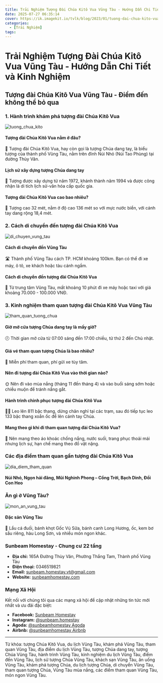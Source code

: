 ```yaml
---
title: Trải Nghiệm Tượng Đài Chúa Kitô Vua Vũng Tàu - Hướng Dẫn Chi Tiết và Kinh Nghiệm
date: 2025-07-27 06:35:14
cover: https://ik.imagekit.io/tvlk/blog/2023/01/tuong-dai-chua-kito-vua-1.jpg?tr=dpr-2,w-675
categories:
  - [Trải Nghiệm]
tags:
---
```


# Trải Nghiệm Tượng Đài Chúa Kitô Vua Vũng Tàu - Hướng Dẫn Chi Tiết và Kinh Nghiệm

## Tượng đài Chúa Kitô Vua Vũng Tàu - Điểm đến không thể bỏ qua

### 1. Hành trình khám phá tượng đài Chúa Kitô Vua
![tuong_chua_kito](https://ik.imagekit.io/tvlk/blog/2023/01/tuong-dai-chua-kito-vua-1.jpg?tr=dpr-2,w-675 "Tượng đài Chúa Kitô")

#### Tượng đài Chúa Kitô Vua nằm ở đâu?
📍 Tượng đài Chúa Kitô Vua, hay còn gọi là tượng Chúa dang tay, là biểu tượng của thành phố Vũng Tàu, nằm trên đỉnh Núi Nhỏ (Núi Tao Phùng) tại đường Thùy Vân. 

#### Lịch sử xây dựng tượng Chúa dang tay
📜 Tượng được xây dựng từ năm 1972, khánh thành năm 1994 và được công nhận là di tích lịch sử-văn hóa cấp quốc gia.

#### Tượng đài Chúa Kitô Vua cao bao nhiêu?
📏 Tượng cao 32 mét, nằm ở độ cao 136 mét so với mực nước biển, với cánh tay dang rộng 18,4 mét.

### 2. Cách di chuyển đến tượng đài Chúa Kitô Vua
![di_chuyen_vung_tau](https://ik.imagekit.io/tvlk/blog/2023/01/tuong-dai-chua-kito-vua-3.jpg?tr=dpr-2,w-675 "Di chuyển đến Vũng Tàu")

#### Cách di chuyển đến Vũng Tàu
🛣️ Thành phố Vũng Tàu cách TP. HCM khoảng 100km. Bạn có thể đi xe máy, ô tô, xe khách hoặc tàu cánh ngầm.

#### Cách di chuyển đến tượng đài Chúa Kitô Vua
🛵 Từ trung tâm Vũng Tàu, mất khoảng 10 phút đi xe máy hoặc taxi với giá khoảng 70.000 - 100.000 VNĐ.

### 3. Kinh nghiệm tham quan tượng đài Chúa Kitô Vua Vũng Tàu
![tham_quan_tuong_chua](https://ik.imagekit.io/tvlk/blog/2023/01/tuong-dai-chua-kito-vua-5-819x1024.jpg?tr=dpr-2,w-675 "Tham quan tượng đài Chúa Kitô Vua")

#### Giờ mở cửa tượng Chúa dang tay là mấy giờ?
🕖 Thời gian mở cửa từ 07:00 sáng đến 17:00 chiều, từ thứ 2 đến Chủ nhật.

#### Giá vé tham quan tượng Chúa là bao nhiêu?
💸 Miễn phí tham quan, phí gửi xe tùy tâm.

#### Nên đi tượng đài Chúa Kitô Vua vào thời gian nào?
🌞 Nên đi vào mùa nắng (tháng 11 đến tháng 4) và vào buổi sáng sớm hoặc chiều muộn để tránh nắng gắt.

#### Hành trình chinh phục tượng đài Chúa Kitô Vua
🚶‍♂️ Leo lên 811 bậc thang, dừng chân nghỉ tại các trạm, sau đó tiếp tục leo 133 bậc thang xoắn ốc để lên cánh tay Chúa.

#### Mang theo gì khi đi tham quan tượng đài Chúa Kitô Vua?
🎒 Nên mang theo áo khoác chống nắng, nước suối, trang phục thoải mái nhưng lịch sự, hạn chế mang theo đồ vật nặng.

### Các địa điểm tham quan gần tượng đài Chúa Kitô Vua
![dia_diem_tham_quan](https://ik.imagekit.io/tvlk/blog/2023/01/tuong-dai-chua-kito-vua-6-768x1024.jpg?tr=dpr-2,w-675 "Các địa điểm tham quan")

#### Núi Nhỏ, Ngọn hải đăng, Mũi Nghinh Phong – Cổng Trời, Bạch Dinh, Đồi Con Heo


### Ăn gì ở Vũng Tàu?
![mon_an_vung_tau](https://cdn.tgdd.vn/Files/2021/03/25/1338146/10-mon-ngon-tai-vung-tau-ma-ban-nhat-dinh-phai-thu-202112271446527338.jpg "Món ăn Vũng Tàu")

#### Đặc sản Vũng Tàu
🍲 Lẩu cá đuối, bánh khọt Gốc Vú Sữa, bánh canh Long Hương, ốc, kem bơ sầu riêng, hàu Long Sơn, và nhiều món ngon khác.

### Sunbeam Homestay - Chung cư 22 tầng

- **Địa chỉ:** 165A Đường Thùy Vân, Phường Thắng Tam, Thành phố Vũng Tàu
- **Điện thoại:** 0346519821
- **Email:** sunbeam.homestay.vt@gmail.com
- **Website:** [sunbeamhomestay.com](http://sunbeamhomestay.com)

### Mạng Xã Hội

Kết nối với chúng tôi qua các mạng xã hội để cập nhật những tin tức mới nhất và ưu đãi đặc biệt:

- **Facebook:** [Sunbeam Homestay](http://www.facebook.com/sunbeamhomestay)
- **Instagram:** [@sunbeam.homestay](https://www.instagram.com/sunbeam.homestay)
- **Agoda:** [@sunbeamhomestay Agoda](https://www.agoda.com/vi-vn/seaview-50m-from-beach-2-bedrooms-bluesea/hotel/vung-tau-vn.html?ds=kJ0zn2gFOIAcm%2FzB)
- **Airbnb:** [@sunbeamhomestay Airbnb](https://airbnb.com/h/sunbeam-homestay)

---

Từ khóa: tượng Chúa Kitô Vua, du lịch Vũng Tàu, khám phá Vũng Tàu, tham quan Vũng Tàu, địa điểm du lịch Vũng Tàu, tượng Chúa dang tay, tượng Chúa Vũng Tàu, hành trình Vũng Tàu, kinh nghiệm du lịch Vũng Tàu, điểm đến Vũng Tàu, lịch sử tượng Chúa Vũng Tàu, khách sạn Vũng Tàu, ăn uống Vũng Tàu, khám phá tượng Chúa, du lịch tượng Chúa, di chuyển Vũng Tàu, tham quan tượng Chúa, Vũng Tàu mùa nắng, các điểm tham quan Vũng Tàu, món ngon Vũng Tàu.
